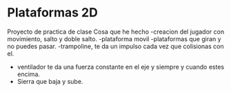 # Plataformas 2D
 Proyecto de practica de clase
 Cosa que he hecho
 -creacion del jugador con movimiento, salto y doble salto.
 -plataforma movil
 -plataformas que giran y no puedes pasar.
 -trampoline, te da un impulso cada vez que colisionas con el.
- ventilador te da una fuerza constante en el eje y siempre y cuando estes encima.
- Sierra que baja y sube.